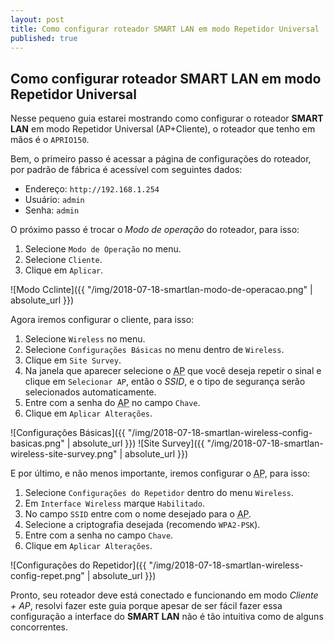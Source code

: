 ```yaml
---
layout: post
title: Como configurar roteador SMART LAN em modo Repetidor Universal
published: true
---
```

## Como configurar roteador SMART LAN em modo Repetidor Universal

Nesse pequeno guia estarei mostrando como configurar o roteador __SMART LAN__ em modo Repetidor Universal (AP+Cliente), o roteador que tenho em mãos é o `APRIO150`.

Bem, o primeiro passo é acessar a página de configurações do roteador, por padrão de fábrica é acessível com seguintes dados:

  - Endereço: `http://192.168.1.254`
  - Usuário: `admin`
  - Senha: `admin`

O próximo passo é trocar o *Modo de operação* do roteador, para isso:

  1. Selecione `Modo de Operação` no menu.
  2. Selecione `Cliente`.
  3. Clique em `Aplicar`.
  
  ![Modo Cclinte]({{ "/img/2018-07-18-smartlan-modo-de-operacao.png" | absolute_url }})

Agora iremos configurar o cliente, para isso:

  1. Selecione `Wireless` no menu.
  2. Selecione `Configurações Básicas` no menu dentro de `Wireless`.
  3. Clique em `Site Survey`.
  4. Na janela que aparecer selecione o <abbr title="Access Point">AP</abbr> que você deseja repetir o sinal e clique em `Selecionar AP`, então o *SSID*, e o tipo de segurança serão selecionados automaticamente.
  5. Entre com a senha do <abbr title="Access Point">AP</abbr> no campo `Chave`.
  6. Clique em `Aplicar Alterações`.
  
  ![Configurações Básicas]({{ "/img/2018-07-18-smartlan-wireless-config-basicas.png" | absolute_url }})
  ![Site Survey]({{ "/img/2018-07-18-smartlan-wireless-site-survey.png" | absolute_url }})

E por último, e não menos importante, iremos configurar o <abbr title="Access Point">AP</abbr>, para isso:

  1. Selecione `Configurações do Repetidor` dentro do menu `Wireless`.
  2. Em `Interface Wireless` marque `Habilitado`.
  3. No campo `SSID` entre com o nome desejado para o <abbr title="Access Point">AP</abbr>.
  4. Selecione a criptografia desejada (recomendo `WPA2-PSK`).
  5. Entre com a senha no campo `Chave`.
  6. Clique em `Aplicar Alterações`.
  
  ![Configurações do Repetidor]({{ "/img/2018-07-18-smartlan-wireless-config-repet.png" | absolute_url }})
 
Pronto, seu roteador deve está conectado e funcionando em modo *Cliente + AP*, resolvi fazer este guia porque apesar de ser fácil fazer essa configuração a interface do __SMART LAN__ não é tão intuitiva como de alguns concorrentes.
